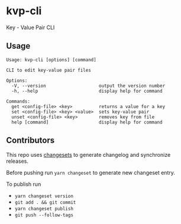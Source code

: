 # kvp-cli

Key - Value Pair CLI

## Usage

```
Usage: kvp-cli [options] [command]

CLI to edit key-value pair files

Options:
  -V, --version                    output the version number
  -h, --help                       display help for command

Commands:
  get <config-file> <key>          returns a value for a key
  set <config-file> <key> <value>  sets key-value pair
  unset <config-file> <key>        removes key from file
  help [command]                   display help for command
```

## Contributors

This repo uses [changesets](https://github.com/changesets/changesets) to generate changelog and synchronize releases.

Before pushing run `yarn changeset` to generate new changeset entry.

To publish run

- `yarn changeset version`
- `git add . && git commit`
- `yarn changeset publish`
- `git push --follow-tags`
